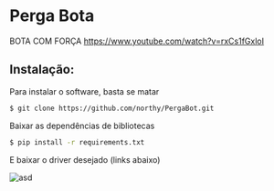 # Perga Bota
BOTA COM FORÇA
https://www.youtube.com/watch?v=rxCs1fGxloI

## Instalação: 
Para instalar o software, basta se matar
```sh
$ git clone https://github.com/northy/PergaBot.git
```
Baixar as dependências de bibliotecas
```sh
$ pip install -r requirements.txt
```
E baixar o driver desejado (links abaixo)

![asd](http://cutrs.org.br/wp-content/uploads/2019/03/Bozo-e-arminha.jpg)
